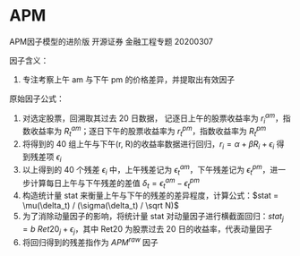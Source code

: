 # APM 

APM因子模型的进阶版 开源证券 金融工程专题 20200307

因子含义：
1. 专注考察上午 am 与下午 pm 的价格差异，并提取出有效因子

原始因子公式：
1. 对选定股票，回溯取其过去 20 日数据， 记逐日上午的股票收益率为 $r_i^{am}$，指数收益率为 $R_t^{am}$；逐日下午的股票收益率为 $r_t^{pm}$，指数收益率为 $R_t^{pm}$
2. 将得到的 40 组上午与下午(r, R)的收益率数据进行回归，$r_i = \alpha + \beta R_i + \epsilon_i$ 得到残差项 $\epsilon_i$ 
3. 以上得到的 40 个残差 $\epsilon_i$ 中，上午残差记为 $\epsilon_t^{am}$，下午残差记为 $\epsilon_t^{pm}$，进一步计算每日上午与下午残差的差值 $\delta_t = \epsilon_t^{am} - \epsilon_t^{pm}$
4. 构造统计量 stat 来衡量上午与下午的残差的差异程度，计算公式：$stat = \mu(\delta_t) / (\sigma(\delta_t) / \sqrt N)$
5. 为了消除动量因子的影响，将统计量 stat 对动量因子进行横截面回归：$stat_j = b\ Ret20_j + \epsilon_j$，其中 Ret20 为股票过去 20 日的收益率，代表动量因子
6. 将回归得到的残差指作为 $APM^{raw}$ 因子 